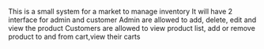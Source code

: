 This is a small system for a market to manage inventory
It will have 2 interface for admin and customer 
Admin are allowed to add, delete, edit and view the product 
Customers are allowed to view product list, add or remove product to and from cart,view their carts

